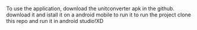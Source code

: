 To use the application, download the unitconverter apk in the github. download it and istall it on a android mobile to run it
to run the project clone this repo and run it in android studio!XD
